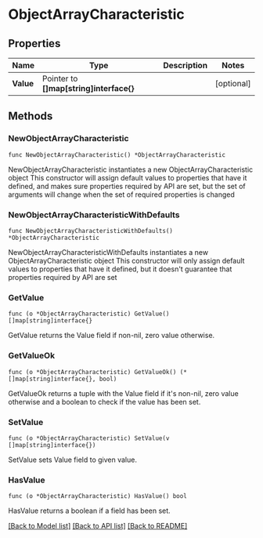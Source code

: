 # ObjectArrayCharacteristic

## Properties

Name | Type | Description | Notes
------------ | ------------- | ------------- | -------------
**Value** | Pointer to **[]map[string]interface{}** |  | [optional] 

## Methods

### NewObjectArrayCharacteristic

`func NewObjectArrayCharacteristic() *ObjectArrayCharacteristic`

NewObjectArrayCharacteristic instantiates a new ObjectArrayCharacteristic object
This constructor will assign default values to properties that have it defined,
and makes sure properties required by API are set, but the set of arguments
will change when the set of required properties is changed

### NewObjectArrayCharacteristicWithDefaults

`func NewObjectArrayCharacteristicWithDefaults() *ObjectArrayCharacteristic`

NewObjectArrayCharacteristicWithDefaults instantiates a new ObjectArrayCharacteristic object
This constructor will only assign default values to properties that have it defined,
but it doesn't guarantee that properties required by API are set

### GetValue

`func (o *ObjectArrayCharacteristic) GetValue() []map[string]interface{}`

GetValue returns the Value field if non-nil, zero value otherwise.

### GetValueOk

`func (o *ObjectArrayCharacteristic) GetValueOk() (*[]map[string]interface{}, bool)`

GetValueOk returns a tuple with the Value field if it's non-nil, zero value otherwise
and a boolean to check if the value has been set.

### SetValue

`func (o *ObjectArrayCharacteristic) SetValue(v []map[string]interface{})`

SetValue sets Value field to given value.

### HasValue

`func (o *ObjectArrayCharacteristic) HasValue() bool`

HasValue returns a boolean if a field has been set.


[[Back to Model list]](../README.md#documentation-for-models) [[Back to API list]](../README.md#documentation-for-api-endpoints) [[Back to README]](../README.md)



